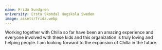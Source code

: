 ```yaml
---
name: Frida Sundgren
university: Ersta Skondal Hogskola Sweden
image: assets/frida.webp
---
```

Working together with Chilla so far have been an amazing experience and everyone 
involved with these kids and this organization is truly loving and helping people. 
I am looking forward to the expansion of Chilla in the future.